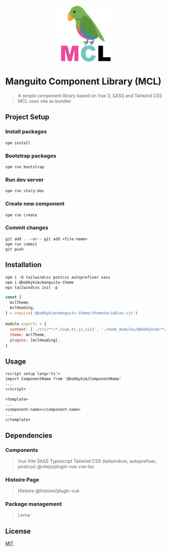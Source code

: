 <p align="center">
    <img width="180" src="public/mcl-logo-square.png" alt="MCL Logo" />
</p>

# Manguito Component Library (MCL)

> A simple component library based on Vue 3, SASS and Tailwind CSS
> MCL uses vite as bundler

## Project Setup

### Install packages

```
npm install
```

### Bootstrap packages

```
npm run bootstrap
```

### Run dev server

```
npm run story:dev
```

### Create new component

```
npm run create
```

### Commit changes

```
git add . --or-- git add <file-name>
npm run commit
git push
```

## Installation

```
npm i -D tailwindcss postcss autoprefixer sass
npm i @bobbykim/manguito-theme
npx tailwindcss init -p
```

```tailwind.config.cjs
const {
  mclTheme,
  mclHeading,
} = require('@bobbykim/manguito-theme/themeVariables.cjs')

module.exports = {
  content: ['./src/**/*.{vue,ts,js,cjs}', './node_modules/@bobbykim/**/*.{vue,ts,js,cjs}'],
  theme: mclTheme,
  plugins: [mclHeading],
}
```

## Usage

```yourFile.vue
<script setup lang='ts'>
import ComponentName from '@bobbykim/ComponentName'
...
</script>

<template>
...
<component-name></component-name>
...
</template>

```

## Dependencies

### Components

> Vue
> Vite
> SASS
> Typescript
> Tailwind CSS (tailwindcss, autoprefixer, postcss)
> @vitejs/plugin-vue
> vue-tsc

### Histoire Page

> Histoire
> @histoire/plugin-vue

### Package management

> Lerna

## License

[MIT](http://opensource.org/licenses/MIT)

